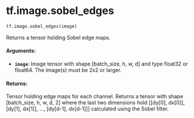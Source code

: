 <div itemscope itemtype="http://developers.google.com/ReferenceObject">
<meta itemprop="name" content="tf.image.sobel_edges" />
<meta itemprop="path" content="Stable" />
</div>

# tf.image.sobel_edges

``` python
tf.image.sobel_edges(image)
```

Returns a tensor holding Sobel edge maps.

#### Arguments:

* <b>`image`</b>: Image tensor with shape [batch_size, h, w, d] and type float32 or
    float64.  The image(s) must be 2x2 or larger.


#### Returns:

Tensor holding edge maps for each channel. Returns a tensor with shape
[batch_size, h, w, d, 2] where the last two dimensions hold [[dy[0], dx[0]],
[dy[1], dx[1]], ..., [dy[d-1], dx[d-1]]] calculated using the Sobel filter.